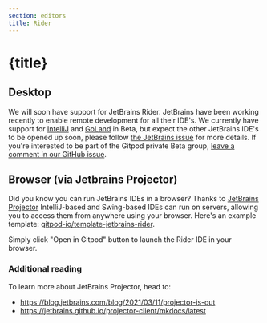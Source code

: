 ```yaml
---
section: editors
title: Rider
---
```


<script context="module">
  export const prerender = true;
</script>

# {title}

## Desktop

We will soon have support for JetBrains Rider. JetBrains have been working recently to enable remote development for all their IDE's. We currently have support for [IntelliJ](/docs/ide/intellij) and [GoLand](/docs/ide/intellij) in Beta, but expect the other JetBrains IDE's to be opened up soon, please follow [the JetBrains issue](https://youtrack.jetbrains.com/issue/IDEA-226455#focus=Comments-27-5125731.0-0) for more details. If you're interested to be part of the Gitpod private Beta group, [leave a comment in our GitHub issue](https://github.com/gitpod-io/gitpod/issues/6342).

## Browser (via Jetbrains Projector)

Did you know you can run JetBrains IDEs in a browser? Thanks to [JetBrains Projector](https://lp.jetbrains.com/projector/) IntelliJ-based and Swing-based IDEs can run on servers, allowing you to access them from anywhere using your browser. Here's an example template: [gitpod-io/template-jetbrains-rider](https://github.com/gitpod-io/template-jetbrains-rider).

Simply click "Open in Gitpod" button to launch the Rider IDE in your browser.

### Additional reading

To learn more about JetBrains Projector, head to:

- https://blog.jetbrains.com/blog/2021/03/11/projector-is-out
- https://jetbrains.github.io/projector-client/mkdocs/latest
